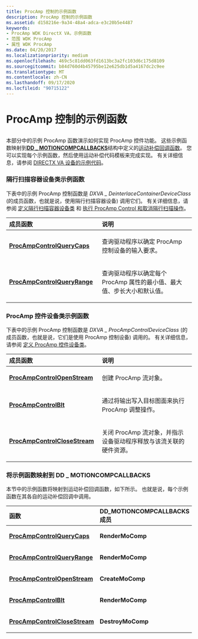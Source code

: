```yaml
---
title: ProcAmp 控制的示例函数
description: ProcAmp 控制的示例函数
ms.assetid: d158216e-9a34-48a4-adca-e3c20b5e4487
keywords:
- ProcAmp WDK DirectX VA，示例函数
- 范围 WDK ProcAmp
- 属性 WDK ProcAmp
ms.date: 04/20/2017
ms.localizationpriority: medium
ms.openlocfilehash: 469c5c81dd063fd1613bc3a2fc103d6c175d8109
ms.sourcegitcommit: b84d760d4b45795be12e625db1d5a4167dc2c9ee
ms.translationtype: MT
ms.contentlocale: zh-CN
ms.lasthandoff: 09/17/2020
ms.locfileid: "90715122"
---
```

# <a name="sample-functions-for-procamp-control"></a>ProcAmp 控制的示例函数


## <span id="ddk_sample_functions_for_procamp_control_gg"></span><span id="DDK_SAMPLE_FUNCTIONS_FOR_PROCAMP_CONTROL_GG"></span>


本部分中的示例 ProcAmp 函数演示如何实现 ProcAmp 控件功能。 这些示例函数映射到[**DD \_ MOTIONCOMPCALLBACKS**](/windows/win32/api/ddrawint/ns-ddrawint-dd_motioncompcallbacks)结构中定义的[运动补偿回调函数](motion-compensation-callbacks.md)。 您可以实现每个示例函数，然后使用运动补偿代码模板来完成实现。 有关详细信息，请参阅 [DIRECTX VA 设备的示例代码](example-code-for-directx-va-devices.md)。

### <a name="span-iddeinterlace_container_device_class_sample_functionsspanspan-iddeinterlace_container_device_class_sample_functionsspanspan-iddeinterlace_container_device_class_sample_functionsspandeinterlace-container-device-class-sample-functions"></a><span id="Deinterlace_Container_Device_Class_Sample_Functions"></span><span id="deinterlace_container_device_class_sample_functions"></span><span id="DEINTERLACE_CONTAINER_DEVICE_CLASS_SAMPLE_FUNCTIONS"></span>隔行扫描容器设备类示例函数

下表中的示例 ProcAmp 控制函数是 *DXVA \_ DeinterlaceContainerDeviceClass* (的成员函数，也就是说，使用隔行扫描容器设备) 调用它们。 有关详细信息，请参阅 [定义隔行扫描容器设备类](defining-the-deinterlace-container-device-class.md) 和 [执行 ProcAmp Control 和取消隔行扫描操作](performing-procamp-control-and-deinterlacing-operations.md)。

<table>
<colgroup>
<col width="50%" />
<col width="50%" />
</colgroup>
<thead>
<tr class="header">
<th align="left">成员函数</th>
<th align="left">说明</th>
</tr>
</thead>
<tbody>
<tr class="odd">
<td align="left"><p><a href="/windows-hardware/drivers/display/dxva-deinterlacecontainerdeviceclass-procampcontrolquerycaps" data-raw-source="[&lt;strong&gt;ProcAmpControlQueryCaps&lt;/strong&gt;](./dxva-deinterlacecontainerdeviceclass-procampcontrolquerycaps.md)"><strong>ProcAmpControlQueryCaps</strong></a></p></td>
<td align="left"><p>查询驱动程序以确定 ProcAmp 控制设备的输入要求。</p></td>
</tr>
<tr class="even">
<td align="left"><p><a href="/windows-hardware/drivers/display/dxva-deinterlacecontainerdeviceclass-procampcontrolqueryrange" data-raw-source="[&lt;strong&gt;ProcAmpControlQueryRange&lt;/strong&gt;](./dxva-deinterlacecontainerdeviceclass-procampcontrolqueryrange.md)"><strong>ProcAmpControlQueryRange</strong></a></p></td>
<td align="left"><p>查询驱动程序以确定每个 ProcAmp 属性的最小值、最大值、步长大小和默认值。</p></td>
</tr>
</tbody>
</table>

 

### <a name="span-idprocamp_control_device_class_sample_functionsspanspan-idprocamp_control_device_class_sample_functionsspanspan-idprocamp_control_device_class_sample_functionsspanprocamp-control-device-class-sample-functions"></a><span id="ProcAmp_Control_Device_Class_Sample_Functions"></span><span id="procamp_control_device_class_sample_functions"></span><span id="PROCAMP_CONTROL_DEVICE_CLASS_SAMPLE_FUNCTIONS"></span>ProcAmp 控件设备类示例函数

下表中的示例 ProcAmp 控制函数是 *DXVA \_ ProcAmpControlDeviceClass* (的成员函数，也就是说，它们是使用 ProcAmp 控制设备) 调用的。 有关详细信息，请参阅 [定义 ProcAmp 控件设备类](defining-the-procamp-control-device-class.md)。

<table>
<colgroup>
<col width="50%" />
<col width="50%" />
</colgroup>
<thead>
<tr class="header">
<th align="left">成员函数</th>
<th align="left">说明</th>
</tr>
</thead>
<tbody>
<tr class="odd">
<td align="left"><p><a href="/windows-hardware/drivers/display/dxva-procampcontroldeviceclass-procampcontrolopenstream" data-raw-source="[&lt;strong&gt;ProcAmpControlOpenStream&lt;/strong&gt;](./dxva-procampcontroldeviceclass-procampcontrolopenstream.md)"><strong>ProcAmpControlOpenStream</strong></a></p></td>
<td align="left"><p>创建 ProcAmp 流对象。</p></td>
</tr>
<tr class="even">
<td align="left"><p><a href="/windows-hardware/drivers/display/dxva-procampcontroldeviceclass-procampcontrolblt" data-raw-source="[&lt;strong&gt;ProcAmpControlBlt&lt;/strong&gt;](./dxva-procampcontroldeviceclass-procampcontrolblt.md)"><strong>ProcAmpControlBlt</strong></a></p></td>
<td align="left"><p>通过将输出写入目标图面来执行 ProcAmp 调整操作。</p></td>
</tr>
<tr class="odd">
<td align="left"><p><a href="/windows-hardware/drivers/display/dxva-procampcontroldeviceclass-procampcontrolclosestream" data-raw-source="[&lt;strong&gt;ProcAmpControlCloseStream&lt;/strong&gt;](./dxva-procampcontroldeviceclass-procampcontrolclosestream.md)"><strong>ProcAmpControlCloseStream</strong></a></p></td>
<td align="left"><p>关闭 ProcAmp 流对象，并指示设备驱动程序释放与该流关联的硬件资源。</p></td>
</tr>
</tbody>
</table>

 

### <a name="span-idmapping_sample_functions_to_dd_motioncompcallbacksspanspan-idmapping_sample_functions_to_dd_motioncompcallbacksspanspan-idmapping_sample_functions_to_dd_motioncompcallbacksspanmapping-sample-functions-to-dd_motioncompcallbacks"></a><span id="Mapping_Sample_Functions_to_DD_MOTIONCOMPCALLBACKS"></span><span id="mapping_sample_functions_to_dd_motioncompcallbacks"></span><span id="MAPPING_SAMPLE_FUNCTIONS_TO_DD_MOTIONCOMPCALLBACKS"></span>将示例函数映射到 DD \_ MOTIONCOMPCALLBACKS

本节中的示例函数将映射到运动补偿回调函数，如下所示。 也就是说，每个示例函数在其各自的运动补偿回调中调用。

<table>
<colgroup>
<col width="50%" />
<col width="50%" />
</colgroup>
<thead>
<tr class="header">
<th align="left">函数</th>
<th align="left">DD_MOTIONCOMPCALLBACKS 成员</th>
</tr>
</thead>
<tbody>
<tr class="odd">
<td align="left"><p><a href="/windows-hardware/drivers/display/dxva-deinterlacecontainerdeviceclass-procampcontrolquerycaps" data-raw-source="[&lt;strong&gt;ProcAmpControlQueryCaps&lt;/strong&gt;](./dxva-deinterlacecontainerdeviceclass-procampcontrolquerycaps.md)"><strong>ProcAmpControlQueryCaps</strong></a></p></td>
<td align="left"><p><strong>RenderMoComp</strong></p></td>
</tr>
<tr class="even">
<td align="left"><p><a href="/windows-hardware/drivers/display/dxva-deinterlacecontainerdeviceclass-procampcontrolqueryrange" data-raw-source="[&lt;strong&gt;ProcAmpControlQueryRange&lt;/strong&gt;](./dxva-deinterlacecontainerdeviceclass-procampcontrolqueryrange.md)"><strong>ProcAmpControlQueryRange</strong></a></p></td>
<td align="left"><p><strong>RenderMoComp</strong></p></td>
</tr>
<tr class="odd">
<td align="left"><p><a href="/windows-hardware/drivers/display/dxva-procampcontroldeviceclass-procampcontrolopenstream" data-raw-source="[&lt;strong&gt;ProcAmpControlOpenStream&lt;/strong&gt;](./dxva-procampcontroldeviceclass-procampcontrolopenstream.md)"><strong>ProcAmpControlOpenStream</strong></a></p></td>
<td align="left"><p><strong>CreateMoComp</strong></p></td>
</tr>
<tr class="even">
<td align="left"><p><a href="/windows-hardware/drivers/display/dxva-procampcontroldeviceclass-procampcontrolblt" data-raw-source="[&lt;strong&gt;ProcAmpControlBlt&lt;/strong&gt;](./dxva-procampcontroldeviceclass-procampcontrolblt.md)"><strong>ProcAmpControlBlt</strong></a></p></td>
<td align="left"><p><strong>RenderMoComp</strong></p></td>
</tr>
<tr class="odd">
<td align="left"><p><a href="/windows-hardware/drivers/display/dxva-procampcontroldeviceclass-procampcontrolclosestream" data-raw-source="[&lt;strong&gt;ProcAmpControlCloseStream&lt;/strong&gt;](./dxva-procampcontroldeviceclass-procampcontrolclosestream.md)"><strong>ProcAmpControlCloseStream</strong></a></p></td>
<td align="left"><p><strong>DestroyMoComp</strong></p></td>
</tr>
</tbody>
</table>

 

